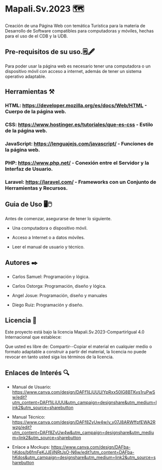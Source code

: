 # Mapali.Sv.2023 🗺️

Creación de una Página Web con temática Turística para la materia de Desarrollo de Software compatibles para computadoras y móviles, hechas para el uso de el CDB y la UDB.

## Pre-requisitos de su uso.🗒️🖋️
Para poder usar la página web es necesario tener una computadora o un dispositivo móvil con acceso a internet, además de tener un sistema operativo adaptable.

## Herramientas ⚒️

### HTML: https://developer.mozilla.org/es/docs/Web/HTML - Cuerpo de la página web.
### CSS: https://www.hostinger.es/tutoriales/que-es-css - Estilo de la página web.
### JavaScript: https://lenguajejs.com/javascript/ - Funciones de la página web.
### PHP: https://www.php.net/ - Conexión entre el Servidor y la Interfaz de Usuario.
### Laravel: https://laravel.com/ - Frameworks con un Conjunto de Herramientas y Recursos.


## Guia de Uso 🖥️🖱️

Antes de comenzar, asegurarse de tener lo siguiente.

+ Una computadora o dispositivo móvil.

+ Acceso a Internet o a datos móviles.

+ Leer el manual de usuario y técnico.

## Autores ✒️

+ Carlos Samuel: Programación y lógica.

+ Carlos Ostorga: Programación, diseño y lógica.

+ Angel Josue: Programación, diseño y manuales

+ Diego Ruiz: Programación y diseño.

## Licencia 🪪

Este proyecto está bajo la licencia Mapali.Sv.2023-CompartirIgual 4.0 Internacional que establece:

Que usted es libre de: Compartir--Copiar el material en cualquier medio o formato adaptable a construir a partir del material, la licencia no puede revocar en tanto usted siga los términos de la licencia.

## Enlaces de Interés 🔍

+ Manual de Usuario: https://www.canva.com/design/DAFf1iLjUUU/YpRxx50IG8BTKvs1ruPwSw/edit?utm_content=DAFf1iLjUUU&utm_campaign=designshare&utm_medium=link2&utm_source=sharebutton

+ Manual Técnico: https://www.canva.com/design/DAFf8ZyUw4w/v_y07J8ARWffpfEWA2Rwzg/edit?utm_content=DAFf8ZyUw4w&utm_campaign=designshare&utm_medium=link2&utm_source=sharebutton

+ Enlace a Mockups: https://www.canva.com/design/DAFba-hKdos/b6fmFeKJJEjINRtJsO-N6w/edit?utm_content=DAFba-hKdos&utm_campaign=designshare&utm_medium=link2&utm_source=sharebutton
